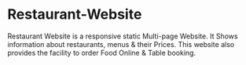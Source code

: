 # Restaurant-Website
Restaurant Website is a responsive static Multi-page Website. It Shows information about restaurants, menus &amp; their Prices. This website also provides the facility to order Food Online &amp; Table booking.
